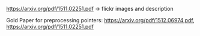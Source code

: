https://arxiv.org/pdf/1511.02251.pdf -> flickr images and description

Gold Paper for preprocessing pointers: https://arxiv.org/pdf/1512.06974.pdf, https://arxiv.org/pdf/1511.02251.pdf
